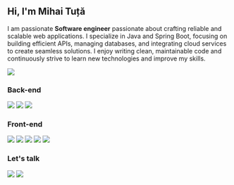 ## Hi, I'm Mihai Tuță 
I am passionate **Software engineer** passionate about crafting reliable and scalable web applications. I specialize in Java and Spring Boot, focusing on building efficient APIs, managing databases, and integrating cloud services to create seamless solutions. I enjoy writing clean, maintainable code and continuously strive to learn new technologies and improve my skills.

[<img src="https://img.shields.io/badge/portfolio-0A0A0A?style=for-the-badge&logo=dev.to&logoColor=white">][portfolio] 

### Back-end
<img src="https://img.shields.io/badge/Java-ED8B00?style=for-the-badge&logo=openjdk&logoColor=white"> <img src="https://img.shields.io/badge/Spring-6DB33F?style=for-the-badge&logo=spring&logoColor=white"> <img src="https://img.shields.io/badge/PostgreSQL-316192?style=for-the-badge&logo=postgresql&logoColor=white"> 

### Front-end
<img src="https://img.shields.io/badge/React-20232A?style=for-the-badge&logo=react&logoColor=61DAFB"> <img src="https://img.shields.io/badge/Vue.js-35495E?style=for-the-badge&logo=vue.js&logoColor=4FC08D"> <img src="https://img.shields.io/badge/HTML5-E34F26?style=for-the-badge&logo=html5&logoColor=white"> <img src="https://img.shields.io/badge/CSS3-1572B6?style=for-the-badge&logo=css3&logoColor=white"> <img src="https://img.shields.io/badge/JavaScript-323330?style=for-the-badge&logo=javascript&logoColor=F7DF1E">

### Let's talk
[<img src="https://img.shields.io/badge/Gmail-D14836?style=for-the-badge&logo=gmail&logoColor=white">][mail] 
[<img src="https://img.shields.io/badge/LinkedIn-0077B5?style=for-the-badge&logo=linkedin&logoColor=white">][linkedin] 

[mail]: mailto:tutamihai@gmail.com
[portfolio]: https://mihaituta.netlify.app/
[linkedin]: https://www.linkedin.com/in/mihai-tuta/
